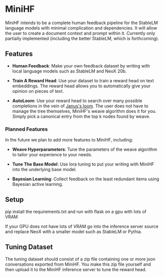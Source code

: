 # MiniHF

MiniHF intends to be a complete human feedback pipeline for the StableLM
language models with minimal complication and dependencies. It will allow
the user to create a document context and prompt within it. Currently only
partially implemented (including the better StableLM, which is forthcoming).

## Features

- **Human Feedback**: Make your own feedback dataset by writing with local
language models such as StableLM and NeoX 20b.

- **Train A Reward Head**: Use your dataset to train a reward head on text embeddings.
The reward head allows you to automatically give your opinion on pieces of text.

- **AutoLoom**: Use your reward head to search over many possible completions
in the vein of [Janus's loom](https://generative.ink/posts/loom-interface-to-the-multiverse/).
The user does not have to manage the tree themselves, MiniHF's weave algorithm
does it for you. Simply pick a canonical entry from the top k nodes found by weave.

### Planned Features

In the future we plan to add more features to MiniHF, including:

- **Weave Hyperparameters**: Tune the parameters of the weave algorithm to tailor
your experience to your needs.

- **Tune The Base Model**: Use lora tuning to put your writing with MiniHF
into the underlying base model.

- **Bayesian Learning**: Collect feedback on the least redundant items using Bayesian active learning.

## Setup

pip install the requirements.txt and run with flask on a gpu with lots of VRAM

If your GPU does not have lots of VRAM go into the inference server source and
replace NeoX with a smaller model such as StableLM or Pythia.

## Tuning Dataset

The tuning dataset should consist of a zip file containing one or more json
conversations exported from MiniHF. You make this zip file yourself and then
upload it to the MiniHF inference server to tune the reward head.